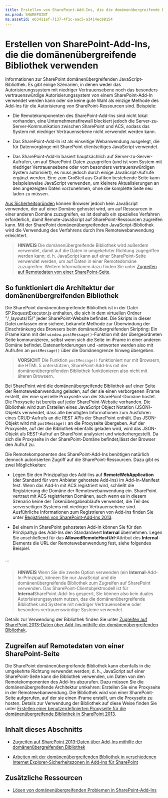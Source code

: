 ```yaml
---
title: Erstellen von SharePoint-Add-Ins, die die domänenübergreifende Bibliothek verwenden
ms.prod: SHAREPOINT
ms.assetid: e63411ef-7137-4f1c-aac5-a3414ec88154
---
```



# Erstellen von SharePoint-Add-Ins, die die domänenübergreifende Bibliothek verwenden
Informationen zur SharePoint domänenübergreifenden JavaScript-Bibliothek.
Es gibt einige Szenarien, in denen weder das Autorisierungssystem mit niedriger Vertrauensebene noch das besonders vertrauenswürdige Autorisierungssystem von einem SharePoint-Add-In verwendet werden kann oder sie keine gute Wahl als einzige Methode des Add-Ins für die Autorisierung von SharePoint-Ressourcen sind. Beispiele:
  
    
    


- Die Remotekomponenten des SharePoint-Add-Ins sind nicht lokal vorhanden, eine Unternehmensfirewall blockiert jedoch die Server-zu-Server-Kommunikation zwischen SharePoint und ACS, sodass das System mit niedriger Vertrauensebene nicht verwendet werden kann.
    
  
- Das SharePoint-Add-In ist als einseitige Webanwendung ausgelegt, die für Datenvorgänge mit SharePoint clientseitiges JavaScript verwendet.
    
  
- Das SharePoint-Add-In basiert hauptsächlich auf Server-zu-Server-Aufrufen, um auf SharePoint-Daten zuzugreifen (und ist vom System mit niedriger Vertrauensebene oder vom besonders vertrauenswürdigen System autorisiert), es muss jedoch durch einige JavaScript-Aufrufe ergänzt werden. Eine zum Großteil aus Grafiken bestehende Seite kann beispielsweise JavaScript verwenden, um kleinere Aktualisierungen an den angezeigten Daten vorzunehmen, ohne die komplette Seite neu laden zu müssen.
    
  

 [Aus Sicherheitsgründen](http://msdn.microsoft.com/de-de/library%28d=robot%29/cc709423(d=robot,l=de-de,v=vs.85).aspx) können Browser jedoch kein JavaScript verwenden, der auf einer Domäne gehostet wird, um auf Ressourcen in einer anderen Domäne zuzugreifen, es ist deshalb ein spezielles Verfahren erforderlich, damit Remote-JavaScript auf SharePoint-Ressourcen zugreifen kann. Mit der SharePoint domänenübergreifenden JavaScript-Bibliothek wird die Verwendung des Verfahrens durch Ihre Remotewebanwendung erleichtert.
  
    
    


> **HINWEIS**
> Die domänenübergreifende Bibliothek wird außerdem verwendet, damit auf die Daten in umgekehrter Richtung zugegriffen werden kann; d. h. JavaScript kann auf einer SharePoint-Seite verwendet werden, um auf Daten in einer Remotedomäne zuzugreifen. Weitere Informationen dazu finden Sie unter  [Zugreifen auf Remotedaten von einer SharePoint-Seite](#ReverseDirection). 
  
    
    


## So funktioniert die Architektur der domänenübergreifenden Bibliothek

Die SharePoint domänenübergreifende Bibliothek ist in der Datei SP.RequestExecutor.js enthalten, die sich in dem virtuellen Ordner "/_layouts/15/" jeder SharePoint-Website befindet. Die Skripts in dieser Datei umfassen eine sichere, bekannte Methode zur Überwindung der Einschränkung des Browsers beim domänenübergreifenden Skripting: Ein iFrame kann mit der  `window.postMessage()`-Funktion mit der übergeordneten Seite kommunizieren, selbst wenn sich die Seite im iFrame in einer anderen Domäne befindet. Datenanforderungen und -antworten werden also mit Aufrufen an  `postMessage()` über die Domänengrenze hinweg übergeben.
  
    
    

> **VORSICHT**
> Die Funktion  `postMessage()` funktioniert nur mit Browsern, die HTML 5 unterstützen, SharePoint-Add-Ins mit der domänenübergreifenden Bibliothek funktionieren also nicht mit älteren Browsern.
  
    
    

Bei SharePoint wird die domänenübergreifende Bibliothek auf einer Seite der Remotewebanwendung geladen, auf der sie einen verborgenen iFrame erstellt, der eine spezielle Proxyseite von der SharePoint-Domäne hostet. Die Proxyseite ist bereits auf jeder SharePoint-Website vorhanden. Die Bibliothek wird zum Erstellen eines JavaScript Object Notation (JSON)-Objekts verwendet, dass alle benötigten Informationen zum Ausführen eines CRUD-Aufrufs an die REST APIs der SharePoint enthält. Das JSON-Objekt wird mit  `postMessage()` an die Proxyseite übergeben. Auf der Proxyseite, auf der die Bibliothek ebenfalls geladen wird, wird das JSON-Objekt als REST-Aufruf an SharePoint analysiert und wiederhergestellt. Da sich die Proxyseite in der SharePoint-Domäne befindet,lässt der Browser den Aufruf zu.
  
    
    
Die Remotekomponenten des SharePoint-Add-Ins benötigen natürlich dennoch autorisierten Zugriff auf die SharePoint-Ressourcen. Dazu gibt es zwei Möglichkeiten:
  
    
    

- Legen Sie den Prinzipaltyp des Add-Ins auf **RemoteWebApplication** (der Standard für vom Anbieter gehostete Add-Ins) im Add-In-Manifest fest. Wenn das Add-In mit ACS registriert wird, schließt die Registrierung die Domäne der Remotewebanwendung ein. SharePoint vertraut mit ACS registrierten Domänen, auch wenn es in diesem Szenario keine der Tokenübergabeabläufe verwendet, die Teil des serverseitigen Systems mit niedriger Vertrauensebene sind. Ausführliche Informationen zum Registrieren von Add-Ins finden Sie unter [Registrieren von SharePoint-Add-Ins 2013](register-sharepoint-add-ins-2013.md). 
    
  
- Bei einem in SharePoint gehosteten Add-In können Sie für den Prinzipaltyp des Add-Ins den Standardwert **Internal** übernehmen. Legen Sie anschließend für das **AllowedRemoteHostUrl**-Attribut des **Internal**-Elements die URL der Remotewebanwendung fest, siehe folgendes Beispiel.
    
  ```
  
<AppPrincipal>
  <Internal AllowedRemoteHostUrl="https://example.com/Home.html" />
</AppPrincipal>
  ```


> **HINWEIS**
> Wenn Sie die zweite Option verwenden (ein **Internal**-Add-In-Prinzipal), können Sie nur JavaScript und die domänenübergreifende Bibliothek zum Zugreifen auf SharePoint verwenden. Das SharePoint-Clientobjektmodell ist für **Internal**SharePoint-Add-Ins gesperrt, Sie können also kein duales Autorisierungssystem nutzen, das die domänenübergreifende Bibliothek und Systeme mit niedriger Vertrauensebene oder besonders vertrauenswürdige Systeme verwendet. 
  
    
    

Details zur Verwendung der Bibliothek finden Sie unter  [Zugreifen auf SharePoint 2013-Daten über Add-Ins mithilfe der domänenübergreifenden Bibliothek](access-sharepoint-2013-data-from-add-ins-using-the-cross-domain-library.md).
  
    
    

## Zugreifen auf Remotedaten von einer SharePoint-Seite
<a name="ReverseDirection"> </a>

Die SharePoint domänenübergreifende Bibliothek kann ebenfalls in die umgekehrte Richtung verwendet werden; d. h., JavaScript auf einer SharePoint-Seite kann die Bibliothek verwenden, um Daten von den Remotekomponenten des Add-Ins abzurufen. Dazu müssen Sie die domänenübergreifende Architektur umkehren: Erstellen Sie eine Proxyseite in der Remotewebanwendung. Die Bibliothek wird von einer SharePoint-Seite aufgerufen, auf der sie einen iFrame erstellt, um die Proxyseite zu hosten. Details zur Verwendung der Bibliothek auf diese Weise finden Sie unter  [Erstellen einer benutzerdefinierten Proxyseite für die domänenübergreifende Bibliothek in SharePoint 2013](create-a-custom-proxy-page-for-the-cross-domain-library-in-sharepoint-2013.md).
  
    
    

## Inhalt dieses Abschnitts
<a name="ReverseDirection"> </a>


-  [Zugreifen auf SharePoint 2013-Daten über Add-Ins mithilfe der domänenübergreifenden Bibliothek](access-sharepoint-2013-data-from-add-ins-using-the-cross-domain-library.md)
    
  
-  [Arbeiten mit der domänenübergreifenden Bibliothek in verschiedenen Internet Explorer-Sicherheitszonen in Add-Ins für SharePoint](work-with-the-cross-domain-library-across-different-internet-explorer-security-z.md)
    
  

## Zusätzliche Ressourcen
<a name="ReverseDirection"> </a>


-  [Lösen von domänenübergreifenden Problemen in SharePoint-Add-Ins](http://blogs.msdn.com/b/officeapps/archive/2012/11/29/solving-cross-domain-problems-in-apps-for-sharepoint.aspx)
    
  

